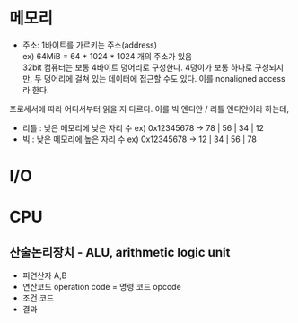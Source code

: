# 메모리

- 주소: 1바이트를 가르키는 주소(address)  
   ex) 64MiB = 64 \* 1024 \* 1024 개의 주소가 있음  
  32bit 컴퓨터는 보통 4바이트 덩어리로 구성한다. 4덩이가 보통 하나로 구성되지만, 두 덩어리에 걸쳐 있는 데이터에 접근할 수도 있다. 이를 nonaligned access라 한다.

프로세서에 따라 어디서부터 읽을 지 다르다. 이를 빅 엔디안 / 리틀 엔디안이라 하는데,

- 리틀 : 낮은 메모리에 낮은 자리 수 ex) 0x12345678 -> 78 | 56 | 34 | 12
- 빅 : 낮은 메모리에 높은 자리 수 ex) 0x12345678 -> 12 | 34 | 56 | 78

# I/O

# CPU

## 산술논리장치 - ALU, arithmetic logic unit

- 피연산자 A,B
- 연산코드 operation code = 명령 코드 opcode
- 조건 코드
- 결과
